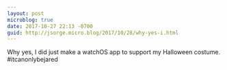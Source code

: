 ```yaml
---
layout: post
microblog: true
date: 2017-10-27 22:13 -0700
guid: http://jsorge.micro.blog/2017/10/28/why-yes-i.html
---
```

Why yes, I did just make a watchOS app to support my Halloween costume. #itcanonlybejared
